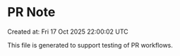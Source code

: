 # PR Note

Created at: Fri 17 Oct 2025 22:00:02 UTC

This file is generated to support testing of PR workflows.
